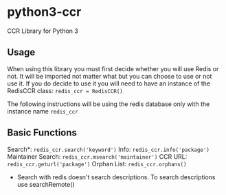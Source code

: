 # python3-ccr

CCR Library for Python 3

## Usage
When using this library you must first decide whether you will use Redis or not. It will be imported not matter what but you can choose to use or not use it.
If you do decide to use it you will need to have an instance of the RedisCCR class: `redis_ccr = RedisCCR()`

The following instructions will be using the redis database only with the instance name `redis_ccr`

## Basic Functions
Search*: `redis_ccr.search('keyword')`
Info: `redis_ccr.info('package')`
Maintainer Search: `redis_ccr.msearch('maintainer')`
CCR URL: `redis_ccr.geturl('package')`
Orphan List: `redis_ccr.orphans()`

* Search with redis doesn't search descriptions. To search descriptions use searchRemote()
